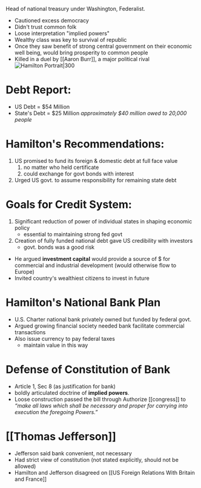 Head of national treasury under Washington, Federalist.
- Cautioned excess democracy
- Didn't trust common  folk
- Loose interpretation "implied powers"
- Wealthy class was key to survival of republic
- Once they saw benefit of strong central government on their economic well being, would bring prosperity to common people
- Killed in a duel by [[Aaron Burr]], a major political rival
![Hamilton Portrait|300](https://upload.wikimedia.org/wikipedia/commons/thumb/4/4f/John_Trumbull_-_Alexander_Hamilton_-_Google_Art_Project.jpg/220px-John_Trumbull_-_Alexander_Hamilton_-_Google_Art_Project.jpg)
# Debt Report:
- US Debt = $54 Million
- State's Debt = $25 Million
*approximately $40 million owed to 20,000 people*
# Hamilton's Recommendations:
1. US promised to fund its foreign & domestic debt at full face value
	1. no matter who held certificate
	2. could exchange for govt bonds with interest
2. Urged US govt. to assume responsibility for remaining state debt
# Goals for Credit System:
1. Significant reduction of power of individual states in shaping economic policy
	- essential to maintaining strong fed govt
2. Creation of fully funded national debt gave US credibility with investors
	- govt. bonds was a good risk
- He argued **investment capital** would provide a source of $ for commercial and industrial development (would otherwise flow to Europe)
- Invited country's wealthiest citizens to invest in future
# Hamilton's National Bank Plan
- U.S. Charter national bank privately owned but funded by federal govt.
- Argued growing financial society needed bank facilitate commercial transactions
- Also issue currency to pay federal taxes
	- maintain value in this way
# Defense of Constitution of Bank
- Article 1, Sec 8 (as justification for bank)
- boldly articulated doctrine of **implied powers**.
- Loose construction passed the bill through
Authorize [[congress]] to *“make all laws which  shall be necessary and proper for carrying into execution the foregoing Powers.”*
# [[Thomas Jefferson]]
- Jefferson said bank convenient, not necessary
- Had strict view of constitution (not stated explicitly, should not be allowed)
- Hamilton and Jefferson disagreed on [[US Foreign Relations With Britain and France]]